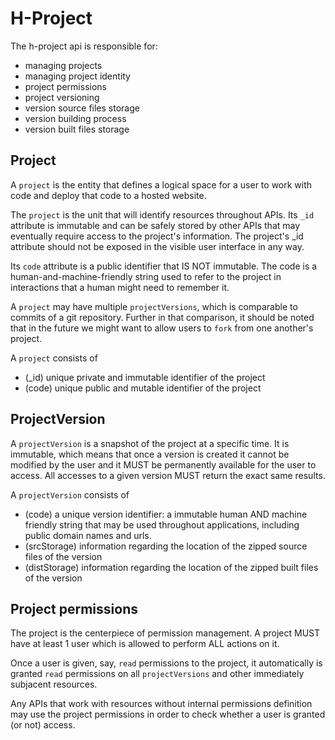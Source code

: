 # H-Project

The h-project api is responsible for:
  - managing projects
  - managing project identity
  - project permissions
  - project versioning
  - version source files storage
  - version building process
  - version built files storage

## Project

A `project` is the entity that defines a logical space for a user to work with code
and deploy that code to a hosted website.

The `project` is the unit that will identify resources throughout APIs.
Its `_id` attribute is immutable and can be safely stored by other APIs that may eventually
require access to the project's information.
The project's _id attribute should not be exposed in the visible user interface in any way.

Its `code` attribute is a public identifier that IS NOT immutable. The code is a human-and-machine-friendly string used to refer to the project in interactions that a human might need
to remember it.

A `project` may have multiple `projectVersions`, which is comparable to commits
of a git repository. Further in that comparison, it should be noted that in the future
we might want to allow users to `fork` from one another's project.

A `project` consists of
  - (_id) unique private and immutable identifier of the project
  - (code) unique public and mutable identifier of the project

## ProjectVersion

A `projectVersion` is a snapshot of the project at a specific time.
It is immutable, which means that once a version is created it cannot be modified by the
user and it MUST be permanently available for the user to access. All accesses to a given
version MUST return the exact same results.

A `projectVersion` consists of
  - (code) a unique version identifier: a immutable human AND machine friendly string that may
    be used throughout applications, including public domain names and urls.
  - (srcStorage) information regarding the location of the zipped source files of the version
  - (distStorage) information regarding the location of the zipped built files of the version

## Project permissions

The project is the centerpiece of permission management. A project MUST have at least 1 user
which is allowed to perform ALL actions on it.

Once a user is given, say, `read` permissions to the project, it automatically is granted
`read` permissions on all `projectVersions` and other immediately subjacent resources. 

Any APIs that work with resources without internal permissions definition may use the project
permissions in order to check whether a user is granted (or not) access.
